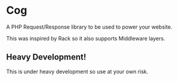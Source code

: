# Cog

A PHP Request/Response library to be used to power your website.

This was inspired by Rack so it also supports Middleware layers.

## Heavy Development!

This is under heavy development so use at your own risk.
